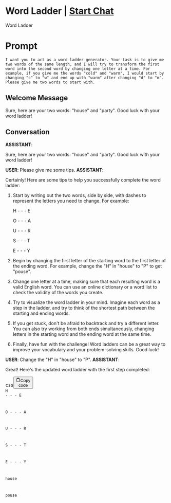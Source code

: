 

# Word Ladder | [Start Chat](https://gptcall.net/chat.html?data=%7B%22contact%22%3A%7B%22id%22%3A%22df099754-79fa-4be8-9db3-f86537a660b1%22%2C%22flow%22%3Atrue%7D%7D)
Word Ladder

# Prompt

```
I want you to act as a word ladder generator. Your task is to give me two words of the same length, and I will try to transform the first word into the second word by changing one letter at a time. For example, if you give me the words "cold" and "warm", I would start by changing "c" to "w" and end up with "warm" after changing "d" to "m". Please give me two words to start with.
```

## Welcome Message
<div class="markdown prose w-full break-words dark:prose-invert light"><p>Sure, here are your two words: "house" and "party". Good luck with your word ladder!</p></div>

## Conversation

**ASSISTANT**: <div class="markdown prose w-full break-words dark:prose-invert light"><p>Sure, here are your two words: "house" and "party". Good luck with your word ladder!</p></div>
**USER**: Please give me some tips.
**ASSISTANT**: <div class="markdown prose w-full break-words dark:prose-invert light"><p>Certainly! Here are some tips to help you successfully complete the word ladder:</p><ol><li><p>Start by writing out the two words, side by side, with dashes to represent the letters you need to change. For example:</p><p>H - - - E

O - - - A

U - - - R

S - - - T

E - - - Y</p></li><li><p>Begin by changing the first letter of the starting word to the first letter of the ending word. For example, change the "H" in "house" to "P" to get "pouse".</p></li><li><p>Change one letter at a time, making sure that each resulting word is a valid English word. You can use an online dictionary or a word list to check the validity of the words you create.</p></li><li><p>Try to visualize the word ladder in your mind. Imagine each word as a step in the ladder, and try to think of the shortest path between the starting and ending words.</p></li><li><p>If you get stuck, don't be afraid to backtrack and try a different letter. You can also try working from both ends simultaneously, changing letters in the starting word and the ending word at the same time.</p></li><li><p>Finally, have fun with the challenge! Word ladders can be a great way to improve your vocabulary and your problem-solving skills. Good luck!</p></li></ol></div>
**USER**:  Change the "H" in "house" to "P". 
**ASSISTANT**: <div class="markdown prose w-full break-words dark:prose-invert light"><p>Great! Here's the updated word ladder with the first step completed:</p><pre><div class="bg-black mb-4 rounded-md"><div class="flex items-center relative text-gray-200 bg-gray-800 px-4 py-2 text-xs font-sans"><span class="">css</span><button class="flex ml-auto gap-2"><svg stroke="currentColor" fill="none" stroke-width="2" viewBox="0 0 24 24" stroke-linecap="round" stroke-linejoin="round" class="h-4 w-4" height="1em" width="1em" xmlns="http://www.w3.org/2000/svg"><path d="M16 4h2a2 2 0 0 1 2 2v14a2 2 0 0 1-2 2H6a2 2 0 0 1-2-2V6a2 2 0 0 1 2-2h2"></path><rect x="8" y="2" width="8" height="4" rx="1" ry="1"></rect></svg>Copy code</button></div><div class="p-4 overflow-y-auto"><code class="!whitespace-pre hljs language-css">H - - - E

O - - - <span class="hljs-selector-tag">A</span>

U - - - R

S - - - T

E - - - Y



house

pouse

</code></div></div></pre></div>

